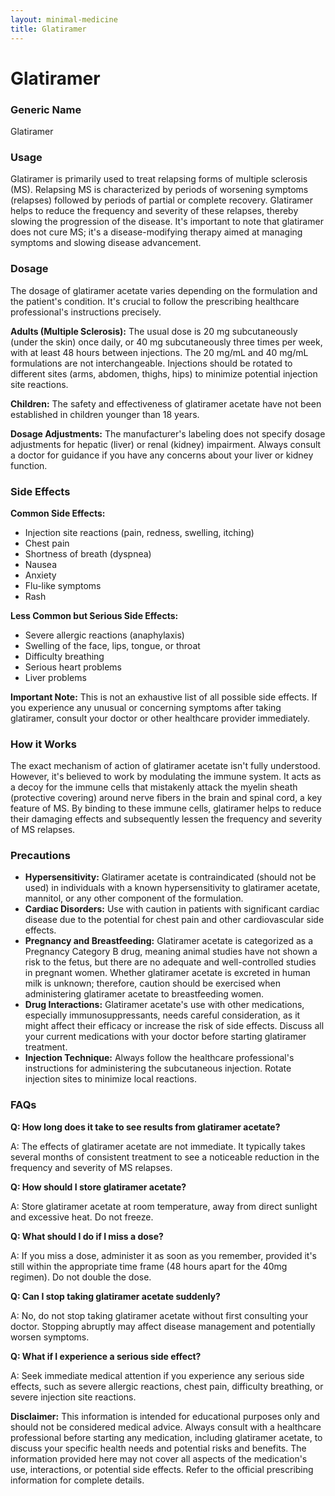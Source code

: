 ```yaml
---
layout: minimal-medicine
title: Glatiramer
---
```


# Glatiramer
### Generic Name
Glatiramer

### Usage
Glatiramer is primarily used to treat relapsing forms of multiple sclerosis (MS).  Relapsing MS is characterized by periods of worsening symptoms (relapses) followed by periods of partial or complete recovery. Glatiramer helps to reduce the frequency and severity of these relapses, thereby slowing the progression of the disease.  It's important to note that glatiramer does not cure MS; it's a disease-modifying therapy aimed at managing symptoms and slowing disease advancement.

### Dosage
The dosage of glatiramer acetate varies depending on the formulation and the patient's condition.  It's crucial to follow the prescribing healthcare professional's instructions precisely.

**Adults (Multiple Sclerosis):** The usual dose is 20 mg subcutaneously (under the skin) once daily, or 40 mg subcutaneously three times per week, with at least 48 hours between injections.  The 20 mg/mL and 40 mg/mL formulations are not interchangeable.  Injections should be rotated to different sites (arms, abdomen, thighs, hips) to minimize potential injection site reactions.


**Children:** The safety and effectiveness of glatiramer acetate have not been established in children younger than 18 years.


**Dosage Adjustments:**  The manufacturer's labeling does not specify dosage adjustments for hepatic (liver) or renal (kidney) impairment.  Always consult a doctor for guidance if you have any concerns about your liver or kidney function.


### Side Effects

**Common Side Effects:**

* Injection site reactions (pain, redness, swelling, itching)
* Chest pain
* Shortness of breath (dyspnea)
* Nausea
* Anxiety
* Flu-like symptoms
* Rash


**Less Common but Serious Side Effects:**

* Severe allergic reactions (anaphylaxis)
* Swelling of the face, lips, tongue, or throat
* Difficulty breathing
* Serious heart problems
* Liver problems

**Important Note:**  This is not an exhaustive list of all possible side effects. If you experience any unusual or concerning symptoms after taking glatiramer, consult your doctor or other healthcare provider immediately.

### How it Works
The exact mechanism of action of glatiramer acetate isn't fully understood. However, it's believed to work by modulating the immune system.  It acts as a decoy for the immune cells that mistakenly attack the myelin sheath (protective covering) around nerve fibers in the brain and spinal cord, a key feature of MS.  By binding to these immune cells, glatiramer helps to reduce their damaging effects and subsequently lessen the frequency and severity of MS relapses.

### Precautions
* **Hypersensitivity:** Glatiramer acetate is contraindicated (should not be used) in individuals with a known hypersensitivity to glatiramer acetate, mannitol, or any other component of the formulation.
* **Cardiac Disorders:**  Use with caution in patients with significant cardiac disease due to the potential for chest pain and other cardiovascular side effects.
* **Pregnancy and Breastfeeding:**  Glatiramer acetate is categorized as a Pregnancy Category B drug, meaning animal studies have not shown a risk to the fetus, but there are no adequate and well-controlled studies in pregnant women.  Whether glatiramer acetate is excreted in human milk is unknown; therefore, caution should be exercised when administering glatiramer acetate to breastfeeding women.
* **Drug Interactions:** Glatiramer acetate's use with other medications, especially immunosuppressants, needs careful consideration, as it might affect their efficacy or increase the risk of side effects.  Discuss all your current medications with your doctor before starting glatiramer treatment.
* **Injection Technique:** Always follow the healthcare professional's instructions for administering the subcutaneous injection.  Rotate injection sites to minimize local reactions.


### FAQs

**Q: How long does it take to see results from glatiramer acetate?**

A: The effects of glatiramer acetate are not immediate.  It typically takes several months of consistent treatment to see a noticeable reduction in the frequency and severity of MS relapses.


**Q: How should I store glatiramer acetate?**

A: Store glatiramer acetate at room temperature, away from direct sunlight and excessive heat. Do not freeze.


**Q: What should I do if I miss a dose?**

A: If you miss a dose, administer it as soon as you remember, provided it's still within the appropriate time frame (48 hours apart for the 40mg regimen).  Do not double the dose.


**Q: Can I stop taking glatiramer acetate suddenly?**

A: No, do not stop taking glatiramer acetate without first consulting your doctor.  Stopping abruptly may affect disease management and potentially worsen symptoms.


**Q: What if I experience a serious side effect?**

A: Seek immediate medical attention if you experience any serious side effects, such as severe allergic reactions, chest pain, difficulty breathing, or severe injection site reactions.



**Disclaimer:** This information is intended for educational purposes only and should not be considered medical advice. Always consult with a healthcare professional before starting any medication, including glatiramer acetate, to discuss your specific health needs and potential risks and benefits.  The information provided here may not cover all aspects of the medication's use, interactions, or potential side effects.  Refer to the official prescribing information for complete details.
